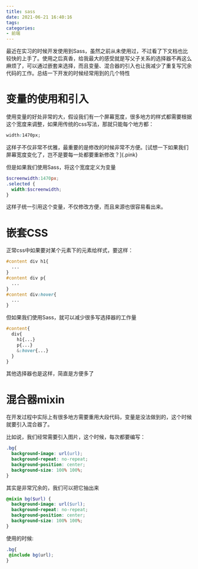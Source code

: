 ```yaml
---
title: sass
date: 2021-06-21 16:40:16
tags:
categories:
- 前端
---
```


最近在实习的时候开发使用到Sass，虽然之前从未使用过，不过看了下文档也比较快的上手了。使用之后真香，给我最大的感受就是写父子关系的选择器不再这么麻烦了，可以通过嵌套来选择，而且变量、混合器的引入也让我减少了重复写冗余代码的工作。总结一下开发的时候经常用到的几个特性

# 变量的使用和引入

使用变量的好处非常的大，假设我们有一个屏幕宽度，很多地方的样式都需要根据这个宽度来调整，如果用传统的css写法，那就只能每个地方都：

```css
width:1470px;
```

这样子不仅非常不优雅，最重要的是修改的时候非常不方便。[试想一下如果我们屏幕宽度变化了，岂不是要每一处都要重新修改？]{.pink}

但是如果我们使用Sass，将这个宽度定义为变量

```scss
$screenwidth:1470px;
.selected {
  width:$screenwidth;
}
```

这样子统一引用这个变量，不仅修改方便，而且来源也很容易看出来。

# 嵌套CSS

正常css中如果要对某个元素下的元素给样式，要这样：

```css
#content div h1{
  ...
}
#content div p{
  ...
}
#content div:hover{
  ...
}
```

但如果我们使用Sass，就可以减少很多写选择器的工作量

```scss
#content{
  div{
    h1{...}
    p{...}
    &:hover{...}
  }
}
```

其他选择器也是这样，简直是方便多了

# 混合器mixin

在开发过程中实际上有很多地方需要重用大段代码，变量是没法做到的，这个时候就要引入混合器了。

比如说，我们经常需要引入图片，这个时候，每次都要编写：

```css
.bg{
  background-image: url(url);
  background-repeat: no-repeat;
  background-position: center;
  background-size: 100% 100%;
}
```

其实是非常冗余的，我们可以把它抽出来

```scss
@mixin bg($url) {
  background-image: url($url);
  background-repeat: no-repeat;
  background-position: center;
  background-size: 100% 100%;
}
```

使用的时候:

```scss
.bg{
 @include bg(url);
}
```

